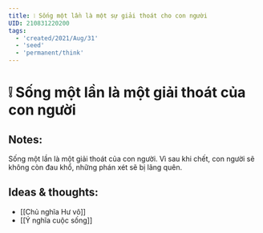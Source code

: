 ```yaml
---
title: ❕ Sống một lần là một sự giải thoát cho con người
UID: 210831220200
tags:
  - 'created/2021/Aug/31'
  - 'seed'
  - 'permanent/think'
---
```

# ❕ Sống một lần là một giải thoát của con người

## Notes:
Sống một lần là một giải thoát của con người. Vì sau khi chết, con người sẽ không còn đau khổ, những phán xét sẽ bị lãng quên.

## Ideas & thoughts:
- [[Chủ nghĩa Hư vô]]
- [[Ý nghĩa cuộc sống]]
